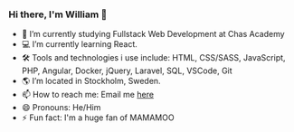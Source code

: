 ### Hi there, I'm William 👋


- 🔭 I’m currently studying Fullstack Web Development at Chas Academy
- 💻 I’m currently learning React.
- 🛠️ Tools and technologies i use include: HTML, CSS/SASS, JavaScript, PHP, Angular, Docker, jQuery, Laravel, SQL, VSCode, Git 
- 🌎 I’m located in Stockholm, Sweden.
- 📫 How to reach me: Email me <a href="mailto: williamcarlstrom@hotmail.com">here</a>
- 😄 Pronouns: He/Him
- ⚡ Fun fact: I'm a huge fan of MAMAMOO

